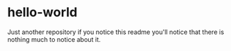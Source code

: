 # hello-world
Just another repository
if you notice this readme you'll notice that there is nothing much to notice about it.  


